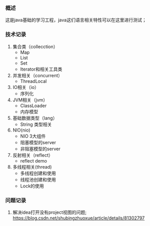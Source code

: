 ### 概述
这是java基础的学习工程，java这们语言相关特性可以在这里进行测试；

### 技术记录
1. 集合类（collecction）
    - Map
    - List
    - Set
    - Iterator和相关工具类
2. 并发相关（concurrent）
    - ThreadLocal
3. IO相关（io）
    - 序列化
4. JVM相关（jvm）
    - ClassLoader
    - 内存模型
5. 基础数据类型（lang）
    - String 类型相关
6. NIO(nio)
    - NIO 3大组件
    - 阻塞模型的server
    - 非阻塞模型的server
7. 反射相关（reflect）
    - reflect demo
8. 多线程相关(thread)
    - 多线程创建和使用
    - 线程池创建和使用
    - Lock的使用

### 问题记录
1. 解决idea打开没有project视图的问题;
https://blog.csdn.net/shubingzhuoxue/article/details/81302797
